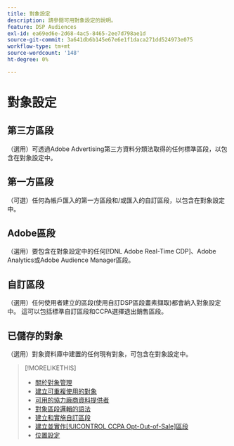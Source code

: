 ```yaml
---
title: 對象設定
description: 請參閱可用對象設定的說明。
feature: DSP Audiences
exl-id: ea69ed6e-2d68-4ac5-8465-2ee7d798ae1d
source-git-commit: 3a641db6b145e67e6e1f1daca271dd524973e075
workflow-type: tm+mt
source-wordcount: '148'
ht-degree: 0%

---
```


# 對象設定

## 第三方區段

（選用）可透過Adobe Advertising第三方資料分類法取得的任何標準區段，以包含在對象設定中。

## 第一方區段

（可選）任何為帳戶匯入的第一方區段和/或匯入的自訂區段，以包含在對象設定中。

## Adobe區段

（選用）要包含在對象設定中的任何[!DNL Adobe Real-Time CDP]、Adobe Analytics或Adobe Audience Manager區段。

## 自訂區段

（選用）任何使用者建立的區段(使用自訂DSP區段畫素擷取)都會納入對象設定中。 這可以包括標準自訂區段和CCPA選擇退出銷售區段。

## 已儲存的對象

（選用）對象資料庫中建置的任何現有對象，可包含在對象設定中。

>[!MORELIKETHIS]
>
>* [關於對象管理](audience-about.md)
>* [建立可重複使用的對象](reusable-audience-create.md)
>* [可用的協力廠商資料提供者](third-party-data-providers.md)
>* [對象區段邏輯的語法](audience-segment-logic-syntax.md)
>* [建立和實施自訂區段](custom-segment-create.md)
>* [建立並實作[!UICONTROL CCPA Opt-Out-of-Sale]區段](ccpa-opt-out-segment-create.md)
>* [位置設定](/help/dsp/campaign-management/placements/placement-settings.md)

